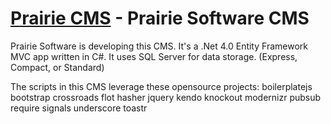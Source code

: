 [Prairie CMS](http://prairiesoft.co/) - Prairie Software CMS
=================================================================
Prairie Software is developing this CMS.  It's a .Net 4.0 Entity Framework MVC app written in C#.  It uses SQL Server for data storage.  (Express, Compact, or Standard)

The scripts in this CMS leverage these opensource projects:
boilerplatejs
bootstrap
crossroads
flot
hasher
jquery
kendo
knockout
modernizr
pubsub
require
signals
underscore
toastr